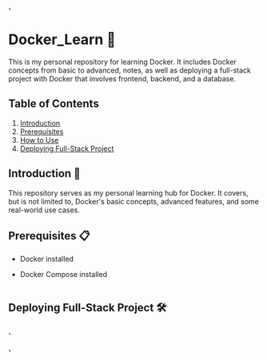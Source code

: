 、

# Docker_Learn :whale:

This is my personal repository for learning Docker. It includes Docker concepts from basic to advanced, notes, as well as deploying a full-stack project with Docker that involves frontend, backend, and a database.

## Table of Contents

1. [Introduction](#introduction)
2. [Prerequisites](#prerequisites)
3. [How to Use](#how-to-use)
4. [Deploying Full-Stack Project](#deploying-full-stack-project)

## Introduction :book:

This repository serves as my personal learning hub for Docker. It covers, but is not limited to, Docker's basic concepts, advanced features, and some real-world use cases.

## Prerequisites :clipboard:

- Docker installed
- Docker Compose installed

    ```

## Deploying Full-Stack Project :hammer_and_wrench:
、

、
